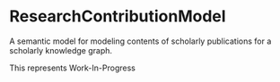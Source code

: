 # ResearchContributionModel
A semantic model for modeling contents of scholarly publications for a scholarly knowledge graph.


This represents Work-In-Progress
